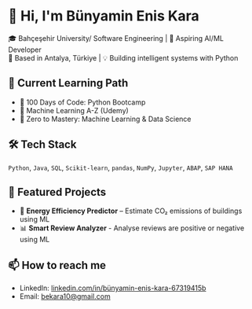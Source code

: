 # 👋 Hi, I'm Bünyamin Enis Kara

🎓 Bahçeşehir University/ Software Engineering | 🚀 Aspiring AI/ML Developer  
📍 Based in Antalya, Türkiye | 💡 Building intelligent systems with Python  

## 🚀 Current Learning Path
- 🧠 100 Days of Code: Python Bootcamp
- 🤖 Machine Learning A-Z (Udemy)
- 🧪 Zero to Mastery: Machine Learning & Data Science

## 🛠️ Tech Stack
`Python`, `Java`, `SQL`, `Scikit-learn`, `pandas`, `NumPy`, `Jupyter`, `ABAP`, `SAP HANA`

## 📂 Featured Projects
- 🔋 **Energy Efficiency Predictor** – Estimate CO₂ emissions of buildings using ML
- 📊 **Smart Review Analyzer** - Analyse reviews are positive or negative using ML

## 📫 How to reach me
- LinkedIn: [linkedin.com/in/bünyamin-enis-kara-67319415b](https://www.linkedin.com/in/b%C3%BCnyamin-enis-kara-67319415b)
- Email: bekara10@gmail.com

